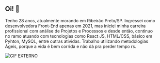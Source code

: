 ## Oi! 👋

Tenho 28 anos, atualmente morando em Ribeirão Preto/SP. Ingressei como desenvolvedora Front-End apenas em 2021, mas iniciei minha carreira profissional com análise de Projetos e Processos e desde então, continuo no ramo atuando com tecnologias como React JS, HTML/CSS, básico em Pyhton, MySQL, entre outras atividas. Trabalho utilizando metodologias Ágeis, porque a vida é bem corrida e não dá pra perder tempo rs.

![GIF EXTERNO](https://media.tenor.com/jXhtj6c1nJ8AAAAi/cat-vibing.gif)

